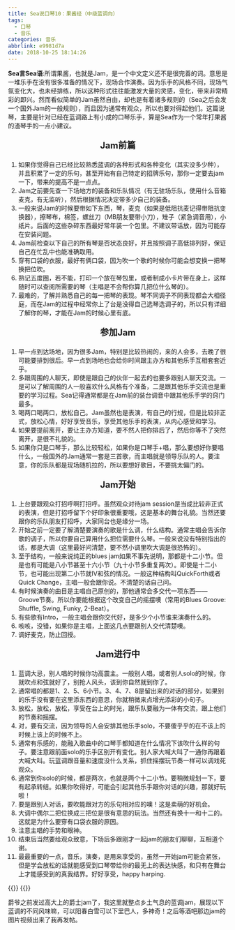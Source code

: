 ```yaml
---
title: Sea说口琴10：果酱经（中级蓝调向）
tags:
  - 口琴
  - 音乐
categories: 音乐
abbrlink: e9981d7a
date: 2018-10-25 18:14:26
---
```

**Sea言Sea语**:所谓果酱，也就是Jam，是一个中文定义还不是很完善的词。意思是一堆乐手在没有很多准备的情况下，现场合作演奏。因为乐手的风格不同，现场气氛变化大，也未经排练，所以这种形式往往能激发大量的灵感，变化，带来非常精彩的即兴。然而看似简单的Jam虽然自由，却也是有着诸多规则的（Sea之后会发一个国外Jam的一般规则），而且因为通常有观众，所以也要对得起他们。这篇说琴，主要是针对已经在蓝调路上有小成的口琴乐手，算是Sea作为一个常年打果酱的渣琴手的一点小建议。

<p style="font-size: 20px;text-align: center;"><b>Jam前篇</b></p>

1. 如果你觉得自己已经比较熟悉蓝调的各种形式和各种变化（其实没多少种），并且积累了一定的乐句，甚至开始有自己特定的招牌乐句，那你一定要去jam一下，带来的提高不是一点点。
2. Jam之前要先查一下场地方的装备和乐队情况（有无驻场乐队，使用什么音箱麦克，有无监听），然后根据情况决定带多少自己的装备。
3. 一般来说Jam的时候要带如下东西，琴，麦克（如果是低阻抗麦记得带阻抗变换器），擦琴布，棉签，螺丝刀（MB朋友要带小刀），矬子（紧急调音用），小纸片。后面的这些杂碎东西最好常年装一个包里。不建议带话放，因为可能存在安装问题。
4. Jam前检查以下自己的所有琴是否状态良好，并且按照调子高低排列好，保证自己在忙乱中也能准确取用。
5. 穿有口袋的衣服，最好有俩口袋，因为吹一个歌的时候你可能会想变换一把琴换把位吹。
6. 熟记五度圈，若不能，打印一个放在琴包里，或者制成小卡片带在身上，这样随时可以查阅所需要的琴（主唱是不会帮你算几把位什么琴的）。
7. 最难的，了解并熟悉自己的每一把琴的表现。琴不同调子不同表现都会大相径庭，而在Jam的过程中经常你上了台是没得自己选琴选调子的，所以只有详细了解你的琴，才能在Jam的时候心里有底。

<p style="font-size: 20px;text-align: center;"><b>参加Jam</b></p>

1. 早一点到达场地，因为很多Jam，特别是比较热闹的，来的人会多，去晚了很可能要排到很后。早一点到场地也会给你时间跟主办方和其他乐手互相套套近乎。
2. 多跟周围的人聊天，即使是跟自己的伙伴一起去的也要多跟别人聊天交流。一是可以了解周围的人一般喜欢什么风格有个准备，二是跟其他乐手交流也是重要的学习过程。Sea记得通常都是在Jam前的装台调音中跟其他乐手学的窍门最多。
3. 喝两口喝两口，放松自己。Jam虽然也是表演，有自己的行规，但是比较非正式，放松心情，好好享受音乐，享受其他乐手的表演，从内心感受和学习。
4. 如果要提前离开，要让主办方知道，要不然人把你排后了，然后你等不了突然离开，是很不礼貌的。
5. 如果你只是口琴手，那么比较轻松，如果你是口琴手+唱，那么要想好你要唱什么，一般国外的Jam通常一套是三首歌，而主唱就是领导乐队的人。要注意，你的乐队都是现场随机拉的，所以要想好歌目，不要挑太偏门的。

<p style="font-size: 20px;text-align: center;"><b>Jam开始</b></p>

1. 上台要跟观众打招呼啊打招呼。虽然观众对待jam session是当成比较非正式的表演，但是打招呼留下个好印象很重要哦，这是基本的舞台礼貌。当然还要跟你的乐队朋友打招呼，大家同台也是缘分一场。
2. 开始之前一定要了解清楚要演奏的歌是什么调，什么结构。通常主唱会告诉你歌的调子，所以你要自己算用什么把位需要什么琴。一般来说没有特别指出的话，都是大调（这里最好问清楚，要不然小调里吹大调是很恐怖的）。
3. 至于结构，一般来说纯正的blues jam如果不事先说明，那都是十二小节。但是也有可能是八小节甚至十六小节（九十小节多重复两次）。即使是十二小节，也可能出现第二小节就IV和弦的情况。一般这种结构叫QuickForth或者Quick Change，主唱一般会跟你说。不清楚的话自己问。
4. 有时候演奏的曲目是主唱自己原创的，那他通常会多交代一项东西——Groove节奏。所以你要能根据这个改变自己的摇摆噢（常用的Blues Groove: Shuffle, Swing, Funky, 2-Beat）。
5. 有些歌有Intro，一般主唱会跟你交代好，是多少个小节谁来演奏什么的。
6. 咳咳，没错，如果你是主唱，上面这几点要跟别人交代清楚噢。
7. 调好麦克，防止回授。

<p style="font-size: 20px;text-align: center;"><b>Jam进行中</b></p>

1. 蓝调大忌，别人唱的时候你功高震主。一般别人唱，或者别人solo的时候，你就吹点和弦就好了，别抢人风头，该到你自然就到你了。
2. 通常唱的都是1、2、5、6小节。3、4、7、8是留出来的对话的部分，如果别的乐手没有要在这里添东西的意思，你就稍微来点增光添彩的小句子。
3. 放松，放松，放松，享受在台上的时光，跟乐队要融为一体有交流，跟上他们的节奏和摇摆。
4. 对，要有交流，因为领导的人会安排其他乐手solo，不要傻乎乎的在不该上的时候上该上的时候不上。
5. 通常有乐感的，能融入歌曲中的口琴手都知道在什么情况下该吹什么样的句子。要注意跟前面solo的乐手区别开有变化。别人家大喊大叫了一通你再跟着大喊大叫。玩蓝调跟音量和速度没什么关系，抓住摇摆玩节奏一样可以调戏死观众。
6. 通常到你solo的时候，都是两次，也就是两个十二小节。要稍微规划一下，要有起承转结。如果你吹得好，可能会引起其他乐手跟你对话的兴趣，那就好玩啦！
7. 要是跟别人对话，要吹能跟对方的乐句相对应的噢！这是卖萌的好机会。
8. 大调中偶尔二把位换成三把位是很有意思的玩法。当然还有换十一和十二的。这就是为什么要穿有口袋衣服的原因。
9. 注意主唱的手势和眼神。
10. 结束后当然要给观众致意，下场后多跟刚才一起jam的朋友们聊聊，互相道个谢。
11. 最最重要的一点，音乐，演奏，是用来享受的，虽然一开始jam可能会紧张，但是学会放松的话就能感受到口琴带给你的最无上的表达快感，和只有在舞台上才能感受到的真我结界。好好享受，happy harping.

{{<img src="http://imgsrc.baidu.com/forum/w%3D580/sign=5365e2a4718da9774e2f86238053f872/18e72d23dd54564e8badc5aeb1de9c82d3584f8b.jpg" alt="">}}
{{<img src="http://imgsrc.baidu.com/forum/w%3D580/sign=b3d6aca979ec54e741ec1a16893a9bfd/798b3b30e924b8993be858af6c061d95087bf680.jpg" alt="">}}

爵爷之前发过高大上的爵士jam了，我这里就整点乡土气息的蓝调jam，展现以下蓝调的不同风味嘛，可以阳春白雪可以下里巴人，多神奇！之后等酒吧那边jam的图片视频出来了我再发帖。
